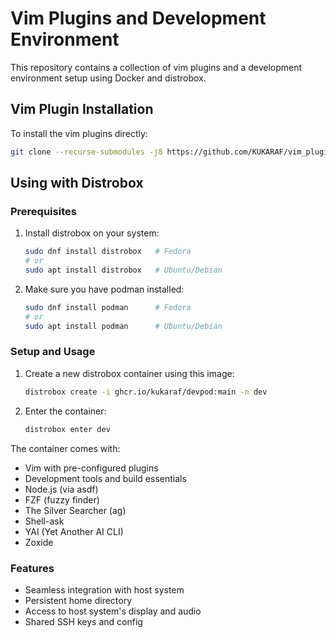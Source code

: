 # Vim Plugins and Development Environment

This repository contains a collection of vim plugins and a development environment setup using Docker and distrobox.

## Vim Plugin Installation

To install the vim plugins directly:

```bash
git clone --recurse-submodules -j8 https://github.com/KUKARAF/vim_plugins ~/.vim/
```

## Using with Distrobox

### Prerequisites

1. Install distrobox on your system:
   ```bash
   sudo dnf install distrobox   # Fedora
   # or
   sudo apt install distrobox   # Ubuntu/Debian
   ```

2. Make sure you have podman installed:
   ```bash
   sudo dnf install podman      # Fedora
   # or
   sudo apt install podman      # Ubuntu/Debian
   ```

### Setup and Usage

1. Create a new distrobox container using this image:
   ```bash
   distrobox create -i ghcr.io/kukaraf/devpod:main -n dev
   ```

2. Enter the container:
   ```bash
   distrobox enter dev
   ```

The container comes with:
- Vim with pre-configured plugins
- Development tools and build essentials
- Node.js (via asdf)
- FZF (fuzzy finder)
- The Silver Searcher (ag)
- Shell-ask
- YAI (Yet Another AI CLI)
- Zoxide

### Features
- Seamless integration with host system
- Persistent home directory
- Access to host system's display and audio
- Shared SSH keys and config
